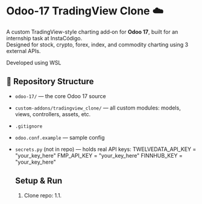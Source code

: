# Odoo‑17 TradingView Clone ☁️

A custom TradingView-style charting add‑on for **Odoo 17**, built for an internship task at InstaCódigo.  
Designed for stock, crypto, forex, index, and commodity charting using 3 external APIs.

Developed using WSL

## 📂 Repository Structure

- `odoo-17/` — the core Odoo 17 source
- `custom-addons/tradingview_clone/` — all custom modules: models, views, controllers, assets, etc.
- `.gitignore`
- `odoo.conf.example` — sample config
- `secrets.py` (not in repo) — holds real API keys:
  TWELVEDATA_API_KEY = "your_key_here"
  FMP_API_KEY        = "your_key_here"
  FINNHUB_KEY        = "your_key_here"

  ## Setup & Run
  1. Clone repo:
    1.1.  

